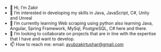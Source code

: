 - 👋 Hi, I’m Zakir
- 👀 I’m interested in developing my skills in Java, JavaScript, C#, Unity and Unreal
- 🌱 I’m currently learning Web scraping using python also learning Java, Angular, Spring Framework, MySql, PostgreSQL, C# here and there.
- 💞️ I’m looking to collaborate on projects that are in line with the expertise that I have and want to develop.
- 📫 How to reach me: email: ayubzakirtushar@gmail.com

<!---
Zach-Snow/Zach-Snow is a ✨ special ✨ repository because its `README.md` (this file) appears on your GitHub profile.
You can click the Preview link to take a look at your changes.
--->
